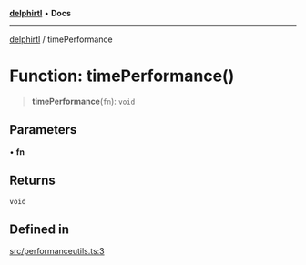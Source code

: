 [**delphirtl**](../README.md) • **Docs**

***

[delphirtl](../globals.md) / timePerformance

# Function: timePerformance()

> **timePerformance**(`fn`): `void`

## Parameters

• **fn**

## Returns

`void`

## Defined in

[src/performanceutils.ts:3](https://github.com/chuacw/delphirtl/blob/f0fe3802fcf930859eb4297a0ec19446d57ff540/src/performanceutils.ts#L3)
